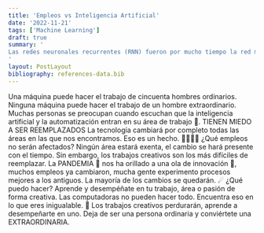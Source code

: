 ```yaml
---
title: 'Empleos vs Inteligencia Artificial'
date: '2022-11-21'
tags: ['Machine Learning']
draft: true
summary: '
Las redes neuronales recurrentes (RNN) fueron por mucho tiempo la red mas usada en el modelado de secuencias y problemas de transducción. Mientras mas esfuerzos se realizaban para empujar los límites de estos modelos, mas evidentes se volvían los problemas que implicaban su uso.
'
layout: PostLayout
bibliography: references-data.bib
---
```


Una máquina puede hacer el trabajo de cincuenta hombres ordinarios.
Ninguna máquina puede hacer el trabajo de un hombre extraordinario.
Muchas personas se preocupan cuando escuchan que la inteligencia artificial y la automatización entran en su área de trabajo 🤖.
TIENEN MIEDO A SER REEMPLAZADOS
La tecnología cambiará por completo todas las áreas en las que nos encontramos. Eso es un hecho. 👨‍💻👩‍💻
¿Qué empleos no serán afectados?
Ningún área estará exenta, el cambio se hará presente con el tiempo. Sin embargo, los trabajos creativos son los más difíciles de reemplazar.
La PANDEMIA 👾 nos ha orillado a una ola de innovación 🌊, muchos empleos ya cambiaron, mucha gente experimento procesos mejores a los antiguos. La mayoría de los cambios se quedarán. ☄
¿Qué puedo hacer?
Aprende y desempéñate en tu trabajo, área o pasión de forma creativa. Las computadoras no pueden hacer todo. Encuentra eso en lo que eres inigualable. 🚀
Los trabajos creativos perdurarán, aprende a desempeñarte en uno.
Deja de ser una persona ordinaria y conviértete una EXTRAORDINARIA.
